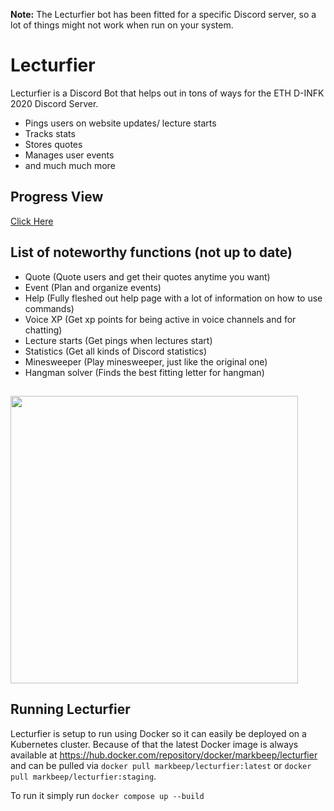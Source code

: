 **Note:** The Lecturfier bot has been fitted for a specific Discord server, so a lot of things might not work when run on your system.

# Lecturfier

Lecturfier is a Discord Bot that helps out in tons of ways for the ETH D-INFK 2020 Discord Server.

- Pings users on website updates/ lecture starts
- Tracks stats
- Stores quotes
- Manages user events
- and much much more

## Progress View

[Click Here](https://github.com/markbeep/Lecturfier/projects/1)

## List of noteworthy functions (not up to date)

- Quote (Quote users and get their quotes anytime you want)
- Event (Plan and organize events)
- Help (Fully fleshed out help page with a lot of information on how to use commands)
- Voice XP (Get xp points for being active in voice channels and for chatting)
- Lecture starts (Get pings when lectures start)
- Statistics (Get all kinds of Discord statistics)
- Minesweeper (Play minesweeper, just like the original one)
- Hangman solver (Finds the best fitting letter for hangman)

##

<img src="https://i.imgur.com/RiUvcML.jpg" width="460"/>

## Running Lecturfier

Lecturfier is setup to run using Docker so it can easily be deployed on a Kubernetes cluster. Because of that the latest Docker image is always available at https://hub.docker.com/repository/docker/markbeep/lecturfier and can be pulled via `docker pull markbeep/lecturfier:latest` or `docker pull markbeep/lecturfier:staging`.

To run it simply run `docker compose up --build`
